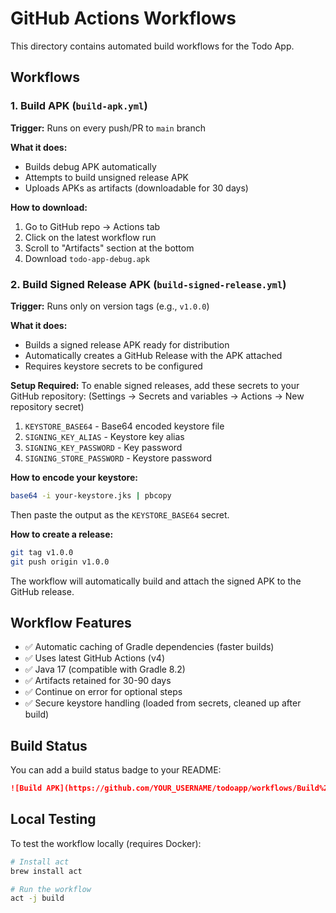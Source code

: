 # GitHub Actions Workflows

This directory contains automated build workflows for the Todo App.

## Workflows

### 1. Build APK (`build-apk.yml`)
**Trigger:** Runs on every push/PR to `main` branch

**What it does:**
- Builds debug APK automatically
- Attempts to build unsigned release APK
- Uploads APKs as artifacts (downloadable for 30 days)

**How to download:**
1. Go to GitHub repo → Actions tab
2. Click on the latest workflow run
3. Scroll to "Artifacts" section at the bottom
4. Download `todo-app-debug.apk`

### 2. Build Signed Release APK (`build-signed-release.yml`)
**Trigger:** Runs only on version tags (e.g., `v1.0.0`)

**What it does:**
- Builds a signed release APK ready for distribution
- Automatically creates a GitHub Release with the APK attached
- Requires keystore secrets to be configured

**Setup Required:**
To enable signed releases, add these secrets to your GitHub repository:
(Settings → Secrets and variables → Actions → New repository secret)

1. `KEYSTORE_BASE64` - Base64 encoded keystore file
2. `SIGNING_KEY_ALIAS` - Keystore key alias
3. `SIGNING_KEY_PASSWORD` - Key password
4. `SIGNING_STORE_PASSWORD` - Keystore password

**How to encode your keystore:**
```bash
base64 -i your-keystore.jks | pbcopy
```
Then paste the output as the `KEYSTORE_BASE64` secret.

**How to create a release:**
```bash
git tag v1.0.0
git push origin v1.0.0
```

The workflow will automatically build and attach the signed APK to the GitHub release.

## Workflow Features

- ✅ Automatic caching of Gradle dependencies (faster builds)
- ✅ Uses latest GitHub Actions (v4)
- ✅ Java 17 (compatible with Gradle 8.2)
- ✅ Artifacts retained for 30-90 days
- ✅ Continue on error for optional steps
- ✅ Secure keystore handling (loaded from secrets, cleaned up after build)

## Build Status

You can add a build status badge to your README:

```markdown
![Build APK](https://github.com/YOUR_USERNAME/todoapp/workflows/Build%20APK/badge.svg)
```

## Local Testing

To test the workflow locally (requires Docker):
```bash
# Install act
brew install act

# Run the workflow
act -j build
```
